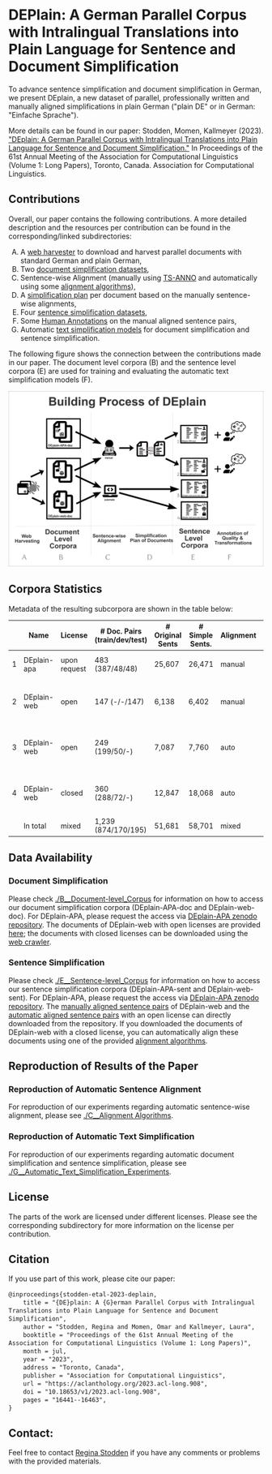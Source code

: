 # DEPlain: A German Parallel Corpus with Intralingual Translations into Plain Language for Sentence and Document Simplification
To advance sentence simplification and document simplification in German, we present DEplain, a new dataset of parallel, professionally written and manually aligned simplifications in plain German ("plain DE" or in German: "Einfache Sprache"). 

More details can be found in our paper: Stodden, Momen, Kallmeyer (2023). ["DEplain: A German Parallel Corpus with Intralingual Translations into Plain Language for Sentence and Document Simplification."](https://arxiv.org/abs/2305.18939) In Proceedings of the 61st Annual Meeting of the Association for Computational Linguistics (Volume 1: Long Papers), Toronto, Canada. Association for Computational Linguistics.

## Contributions
Overall, our paper contains the following contributions. A more detailed description and the resources per contribution can be found in the corresponding/linked subdirectories:
<ol type="A">
    <li> A <a target="_blank" href="https://github.com/rstodden/data_collection_german_simplification">web harvester</a> to download and harvest parallel documents with standard German and plain German, </li>
    <li> Two <a href="./B__Document-level_Corpus/README.md" target="_blank">document simplification datasets</a>,</li>
    <li> Sentence-wise Alignment (manually using <a href="https://github.com/rstodden/TS_annotation_tool" target="_blank">TS-ANNO</a> and automatically using some <a href="./C__Alignment_Algorithms/README.md" target="_blank">alignment algorithms</a>), </li>
    <li> A <a href="./D__Simplification_Plans/README.md" target="_blank">simplification plan</a> per document based on the manually sentence-wise alignments,</li>
    <li> Four <a href="./E__Sentence-level_Corpus/README.md" target="_blank">sentence simplification datasets</a>, </li>
    <li> Some <a href="./F__Human_Annotations/README.md" target="_blank">Human Annotations</a> on the manual aligned sentence pairs,</li>
    <li> Automatic <a href="./G__Automatic_Text_Simplification_Experiments/README.md" target="_blank">text simplification models</a> for document simplification and sentence simplification.</li>
    </li>
</ol>


The following figure  shows the connection between the contributions made in our paper. The document level corpora (B) and the sentence level corpora (E) are used for training and evaluating the automatic text simplification models (F). 

<img alt="Process of building the DEplain corpus" src="./building_process_of_deplain.svg" width="750">


## Corpora Statistics

Metadata of the resulting subcorpora are shown in the table below:

| | Name   | License | # Doc. Pairs (train/dev/test) | # Original Sents | # Simple Sents. | Alignment | # Sent. Pairs (train/dev/test) | Corpus Name Doc. | Corpus Name Sent.|
|--------|-------------------------------|------------------|------------------------|----------------------------|---------------------------|--------------------|-------------------------|--------------------|-------------------------|
|1 | DEplain-apa | upon request     | 483  (387/48/48)    | 25,607       | 26,471      | manual             | 13,122 (10,660/1,231/1,231)    | [DEplain-APA-doc](./B__Document-level_Corpus/DEplain-APA-doc) | [DEplain-APA-sent](./E__Sentence-level_Corpus/DEplain-APA-sent) |
|2| DEplain-web     | open             | 147  (-/-/147)     | 6,138        | 6,402       | manual             | 1,846  (-/-/1846)    | [DEplain-web-doc-manual-open](./B__Document-level_Corpus/DEplain-web-doc/manual/open) | [DEplain-web-sent-manual-open](./E__Sentence-level_Corpus/DEplain-web-sent/manual/open) |
|3| DEplain-web       | open             | 249 (199/50/-)     | 7,087        | 7,760       | auto               | 652 (514/138/-)      | [DEplain-web-doc-auto-open](./B__Document-level_Corpus/DEplain-web-doc/auto/open) | [DEplain-web-sent-auto-open](./E__Sentence-level_Corpus/DEplain-web-sent/auto/open) |
|4| DEplain-web       | closed           | 360 (288/72/-)     | 12,847       | 18,068      | auto               | 942  (767/175/-)      | [DEplain-web-doc-auto-closed](./B__Document-level_Corpus/DEplain-web-doc/auto/closed) | [DEplain-web-sent-auto-closed](./E__Sentence-level_Corpus/DEplain-web-sent/auto/closed) |
|| In total              | mixed            | 1,239 (874/170/195)   | 51,681       | 58,701      | mixed              | 16,562 (11,941/1,544/3,077)   | | |

## Data Availability
### Document Simplification
Please check [./B__Document-level_Corpus](./B__Document-level_Corpus) for information on how to access our document simplification corpora (DEplain-APA-doc and DEplain-web-doc). For DEplain-APA, please request the access via [DEplain-APA zenodo repository](https://zenodo.org/record/7674560). The documents of DEplain-web with open licenses are provided [here](./B__Document-level_Corpus/DEplain-web-doc); the documents with closed licenses can be downloaded using the [web crawler](./A__Web_Harvester).


### Sentence Simplification
Please check [./E__Sentence-level_Corpus](./E__Sentence-level_Corpus) for information on how to access our sentence simplification corpora (DEplain-APA-sent and DEplain-web-sent). For DEplain-APA, please request the access via [DEplain-APA zenodo repository](https://zenodo.org/record/7674560). The [manually aligned sentence pairs]((./E__Sentence-level_Corpus/DEplain-web-sent)) of DEplain-web and the [automatic aligned sentence pairs](./E__Sentence-level_Corpus/DEplain-web-sent) with an open license can directly downloaded from the repository. If you downloaded the documents of DEplain-web with a closed license, you can automatically align these documents using one of the provided [alignment algorithms](./C__Alignment_Algorithms).



## Reproduction of Results of the Paper
### Reproduction of Automatic Sentence Alignment
For reproduction of our experiments regarding automatic sentence-wise alignment, please see [./C__Alignment Algorithms](./C__Alignment_Algorithms).

### Reproduction of Automatic Text Simplification
For reproduction of our experiments regarding automatic document simplification and sentence simplification, please see [./G__Automatic_Text_Simplification_Experiments](./G__Automatic_Text_Simplification_Experiments).


## License
The parts of the work are licensed under different licenses. Please see the corresponding subdirectory for more information on the license per contribution.

## Citation
If you use part of this work, please cite our paper:


```
@inproceedings{stodden-etal-2023-deplain,
    title = "{DE}plain: A {G}erman Parallel Corpus with Intralingual Translations into Plain Language for Sentence and Document Simplification",
    author = "Stodden, Regina and Momen, Omar and Kallmeyer, Laura",
    booktitle = "Proceedings of the 61st Annual Meeting of the Association for Computational Linguistics (Volume 1: Long Papers)",
    month = jul,
    year = "2023",
    address = "Toronto, Canada",
    publisher = "Association for Computational Linguistics",
    url = "https://aclanthology.org/2023.acl-long.908",
    doi = "10.18653/v1/2023.acl-long.908",
    pages = "16441--16463",
}

```

## Contact:
Feel free to contact [Regina Stodden](emailto:regina.stodden@hhu.de) if you have any comments or problems with the provided materials.
